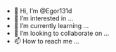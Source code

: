 - 👋 Hi, I’m @Egor131d
- 👀 I’m interested in ...
- 🌱 I’m currently learning ...
- 💞️ I’m looking to collaborate on ...
- 📫 How to reach me ...

<!---
Egor131d/Egor131d is a ✨ special ✨ repository because its `README.md` (this file) appears on your GitHub profile.
You can click the Preview link to take a look at your changes.
--->
